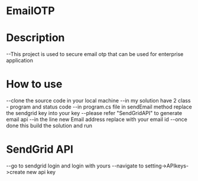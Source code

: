 # EmailOTP
# Description
--This project is used to secure email otp that can be used for enterprise application
# How to use
--clone the source code in your local machine
--in my solution have 2 class - program and status code
--in program.cs file in sendEmail method replace the sendgrid key into your key
--please refer "SendGridAPI" to generate email api
--in the line new Email address replace with your email id
--once done this build the solution and run
# SendGrid API
--go to sendgrid login and login with yours
--navigate to setting->APIkeys->create new api key
